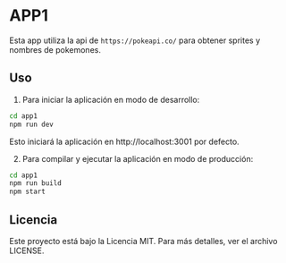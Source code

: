 # APP1

Esta app utiliza la api de `https://pokeapi.co/` para obtener sprites y nombres de pokemones.

## Uso

1. Para iniciar la aplicación en modo de desarrollo:

```bash
cd app1
npm run dev
```

Esto iniciará la aplicación en http://localhost:3001 por defecto.

2. Para compilar y ejecutar la aplicación en modo de producción:

```bash
cd app1
npm run build
npm start
```

## Licencia

Este proyecto está bajo la Licencia MIT. Para más detalles, ver el archivo LICENSE.

